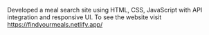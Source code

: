  Developed a meal search site using HTML, CSS, JavaScript with API integration and responsive UI. To see the website visit https://findyourmeals.netlify.app/ 
